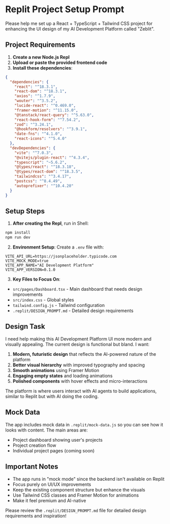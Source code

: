 # Replit Project Setup Prompt

Please help me set up a React + TypeScript + Tailwind CSS project for enhancing the UI design of my AI Development Platform called "Zeblit".

## Project Requirements

1. **Create a new Node.js Repl**
2. **Upload or paste the provided frontend code**
3. **Install these dependencies**:

```json
{
  "dependencies": {
    "react": "^18.3.1",
    "react-dom": "^18.3.1",
    "axios": "^1.7.9",
    "wouter": "^3.5.2",
    "lucide-react": "^0.469.0",
    "framer-motion": "^11.15.0",
    "@tanstack/react-query": "^5.63.0",
    "react-hook-form": "^7.54.2",
    "zod": "^3.24.1",
    "@hookform/resolvers": "^3.9.1",
    "date-fns": "^4.1.0",
    "react-icons": "^5.4.0"
  },
  "devDependencies": {
    "vite": "^7.0.3",
    "@vitejs/plugin-react": "^4.3.4",
    "typescript": "~5.6.2",
    "@types/react": "^18.3.18",
    "@types/react-dom": "^18.3.5",
    "tailwindcss": "^3.4.17",
    "postcss": "^8.4.49",
    "autoprefixer": "^10.4.20"
  }
}
```

## Setup Steps

1. **After creating the Repl**, run in Shell:
```bash
npm install
npm run dev
```

2. **Environment Setup**:
Create a `.env` file with:
```
VITE_API_URL=https://jsonplaceholder.typicode.com
VITE_MOCK_MODE=true
VITE_APP_NAME="AI Development Platform"
VITE_APP_VERSION=0.1.0
```

3. **Key Files to Focus On**:
- `src/pages/Dashboard.tsx` - Main dashboard that needs design improvements
- `src/index.css` - Global styles
- `tailwind.config.js` - Tailwind configuration
- `.replit/DESIGN_PROMPT.md` - Detailed design requirements

## Design Task

I need help making this AI Development Platform UI more modern and visually appealing. The current design is functional but bland. I want:

1. **Modern, futuristic design** that reflects the AI-powered nature of the platform
2. **Better visual hierarchy** with improved typography and spacing
3. **Smooth animations** using Framer Motion
4. **Engaging empty states** and loading animations
5. **Polished components** with hover effects and micro-interactions

The platform is where users interact with AI agents to build applications, similar to Replit but with AI doing the coding.

## Mock Data

The app includes mock data in `.replit/mock-data.js` so you can see how it looks with content. The main areas are:
- Project dashboard showing user's projects
- Project creation flow
- Individual project pages (coming soon)

## Important Notes

- The app runs in "mock mode" since the backend isn't available on Replit
- Focus purely on UI/UX improvements
- Keep the existing component structure but enhance the visuals
- Use Tailwind CSS classes and Framer Motion for animations
- Make it feel premium and AI-native

Please review the `.replit/DESIGN_PROMPT.md` file for detailed design requirements and inspiration! 